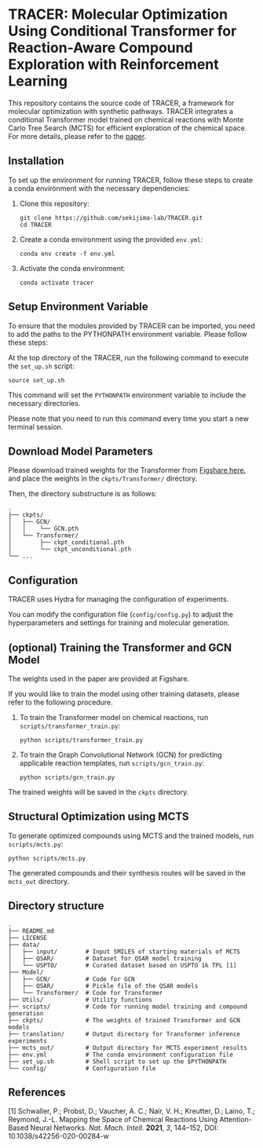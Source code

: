 # TRACER: Molecular Optimization Using Conditional Transformer for Reaction-Aware Compound Exploration with Reinforcement Learning

This repository contains the source code of TRACER, a framework for molecular optimization with synthetic pathways. TRACER integrates a conditional Transformer model trained on chemical reactions with Monte Carlo Tree Search (MCTS) for efficient exploration of the chemical space. For more details, please refer to the [paper](https://www.nature.com/articles/s42004-025-01437-x).


## Installation

To set up the environment for running TRACER, follow these steps to create a conda environment with the necessary dependencies:

1. Clone this repository:
   ```
   git clone https://github.com/sekijima-lab/TRACER.git
   cd TRACER
   ```

2. Create a conda environment using the provided `env.yml`:
   ```
   conda env create -f env.yml
   ```

3. Activate the conda environment:
   ```
   conda activate tracer
   ```

## Setup Environment Variable

To ensure that the modules provided by TRACER can be imported, you need to add the paths to the PYTHONPATH environment variable. Please follow these steps:

At the top directory of the TRACER, run the following command to execute the `set_up.sh` script:

```
source set_up.sh
```

This command will set the `PYTHONPATH` environment variable to include the necessary directories.

Please note that you need to run this command every time you start a new terminal session.


## Download Model Parameters

Please download trained weights for the Transformer from [Figshare here](https://figshare.com/articles/software/Weights_of_conditional_unconditional_Transformer/25853551), and place the weights in the `ckpts/Transformer/` directory.

Then, the directory substructure is as follows:


```
.
├── ckpts/
│   ├── GCN/
│   │    └── GCN.pth
│   └── Transformer/
│        ├── ckpt_conditional.pth
│        └── ckpt_unconditional.pth
└── ...
```


## Configuration

TRACER uses Hydra for managing the configuration of experiments. 

You can modify the configuration file (`config/config.py`) to adjust the hyperparameters and settings for training and molecular generation.

## (optional) Training the Transformer and GCN Model

The weights used in the paper are provided at Figshare.

If you would like to train the model using other training datasets, please refer to the following procedure.

1. To train the Transformer model on chemical reactions, run `scripts/transformer_train.py`:
   ```
   python scripts/transformer_train.py
   ```

2. To train the Graph Convolutional Network (GCN) for predicting applicable reaction templates, run `scripts/gcn_train.py`:
   ```
   python scripts/gcn_train.py
   ```

The trained weights will be saved in the `ckpts` directory.

## Structural Optimization using MCTS

To generate optimized compounds using MCTS and the trained models, run `scripts/mcts.py`:
```
python scripts/mcts.py
```

The generated compounds and their synthesis routes will be saved in the `mcts_out` directory.


## Directory structure

```
.
├── README.md    
├── LICENSE
├── data/ 
│   ├── input/        # Input SMILES of starting materials of MCTS
│   ├── QSAR/         # Dataset for QSAR model training
│   └── USPTO/        # Curated dataset based on USPTO 1k TPL [1]
├── Model/               
│   ├── GCN/          # Code for GCN 
│   ├── QSAR/         # Pickle file of the QSAR models
│   └── Transformer/  # Code for Transformer
├── Utils/            # Utility functions
├── scripts/          # Code for running model training and compound generation
├── ckpts/            # The weights of trained Transformer and GCN models
├── translation/      # Output directory for Transformer inference experiments
├── mcts_out/         # Output directory for MCTS experiment results
├── env.yml           # The conda environment configuration file
├── set_up.sh         # Shell script to set up the $PYTHONPATH
└── config/           # Configuration file

```

## References

[1] Schwaller, P.; Probst, D.; Vaucher, A. C.; Nair, V. H.; Kreutter, D.; Laino, T.; Reymond, J.-L. Mapping the Space of Chemical Reactions Using Attention-Based Neural Networks. *Nat. Mach. Intell.* **2021**, *3*, 144–152, DOI: 10.1038/s42256-020-00284-w
